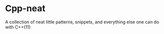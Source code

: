 # Cpp-neat

A collection of neat little patterns, snippets, and everything else one can do with C++(11)
